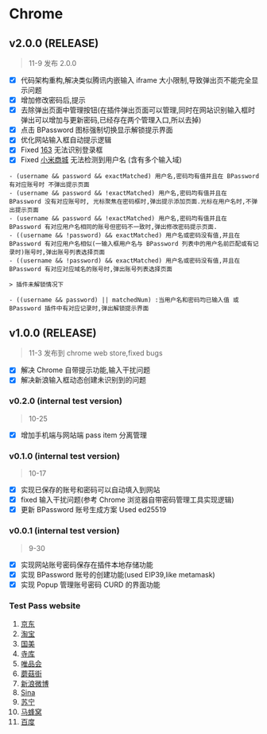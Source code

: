 # Chrome

## v2.0.0 (RELEASE)

> 11-9 发布 2.0.0

- [x] 代码架构重构,解决类似腾讯内嵌输入 iframe 大小限制,导致弹出页不能完全显示问题
- [x] 增加修改密码后,提示
- [x] 去除弹出页面中管理按钮(在插件弹出页面可以管理,同时在网站识别输入框时弹出可以增加与更新密码,已经存在两个管理入口,所以去掉)
- [x] 点击 BPassword 图标强制切换显示解锁提示界面
- [x] 优化网站输入框自动提示逻辑
- [x] Fixed [163](https://www.163.com) 无法识别登录框
- [x] Fixed [小米商城](https://account.xiaomi.com/) 无法检测到用户名 (含有多个输入域)

```textarea
- (username && password && exactMatched) 用户名,密码均有值并且在 BPassword 有对应账号时 不弹出提示页面
- (username && password && !exactMatched) 用户名,密码均有值并且在 BPassword 没有对应账号时, 光标聚焦在密码框时,弹出提示添加页面.光标在用户名时,不弹出提示页面
- (username && password && !exactMatched) 用户名,密码均有值并且在 BPassword 有对应用户名相同的账号但密码不一致时,弹出修改密码提示页面.
- ((username && !password) && exactMatched) 用户名或密码没有值,并且在 BPassword 有对应用户名相似(一输入框用户名与 BPassword 列表中的用户名前匹配或有记录时)账号时,弹出账号列表选择页面
- ((username && !password) && exactMatched) 用户名或密码没有值,并且在 BPassword 有对应对应域名的账号时,弹出账号列表选择页面

> 插件未解锁情况下

- ((username && password) || matchedNum) :当用户名和密码均已输入值 或 BPassword 插件中有对应记录时,弹出解锁提示界面

```

## v1.0.0 (RELEASE)

> 11-3 发布到 chrome web store,fixed bugs

- [x] 解决 Chrome 自带提示功能,输入干扰问题
- [x] 解决新浪输入框动态创建未识别到的问题

### v0.2.0 (internal test version)

> 10-25

- [x] 增加手机端与网站端 pass item 分离管理

### v0.1.0 (internal test version)

> 10-17

- [x] 实现已保存的账号和密码可以自动填入到网站
- [x] fixed 输入干扰问题(参考 Chrome 浏览器自带密码管理工具实现逻辑)
- [x] 更新 BPassword 账号生成方案 Used ed25519

### v0.0.1 (internal test version)

> 9-30

- [x] 实现网站账号密码保存在插件本地存储功能
- [x] 实现 BPassword 账号的创建功能(used EIP39,like metamask)
- [x] 实现 Popup 管理账号密码 CURD 的界面功能

### Test Pass website

1. [京东](https://passport.jd.com/)
2. [淘宝](https://login.taobao.com/)
3. [国美](https://login.gome.com.cn/)
4. [寺库](https://passport.secoo.com/)
5. [唯品会](https://passport.vip.com/)
6. [蘑菇街](https://portal.mogu.com/)
7. [新浪微博](https://weibo.com/)
8. [Sina](https://www.sina.com.cn/)
9. [苏宁](https://passport.suning.com/)
10. [马蜂窝](https://passport.mafengwo.cn/)
11. [百度](https://www.baidu.com/)
